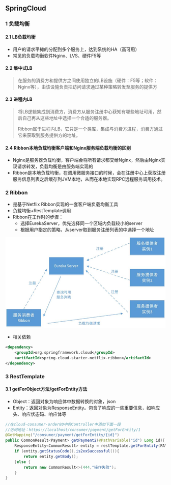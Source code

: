 ## SpringCloud

### 1 负载均衡

#### 2.1 LB负载均衡

* 用户的请求平摊的分配到多个服务上，达到系统的HA（高可用）
* 常见的负载均衡软件Nginx、LVS、硬件F5等



#### 2.2 集中式LB

> 在服务的消费方和提供方之间使用独立的LB设施（硬件：F5等；软件：Nginx等），由该设施负责把访问请求通过某种策略转发至服务的提供方



#### 2.3 进程内LB

> 将LB逻辑集成到消费方，消费方从服务注册中心获知有哪些地址可用，然后自己再从这些地址中选择一个合适的服务器。
>
> Ribbon属于进程内LB，它只是一个类库，集成与消费方进程，消费方通过它来获取到服务提供方的地址。



#### 2.4 Ribbon本地负载均衡客户端和Nginx服务端负载均衡的区别

* Nginx是服务器负载均衡，客户端会将所有请求都交给Nginx，然后由Nginx实现请求转发，负载均衡是由服务端实现的
* Ribbon是本地负载均衡，在调用微服务接口的时候，会在注册中心上获取注册服务信息列表之后缓存到JVM本地，从而在本地实现RPC远程服务调用技术。



### 2 Ribbon

* 是基于Netflix Ribbon实现的一套客户端负载均衡工具
* 负载均衡+RestTemplate调用
* Ribbon在工作时的步骤：
  * 选择EurekaServer，优先选择同一个区域内负载较小的server
  * 根据用户指定的策略，从server取到服务注册列表的中选择一个地址

![](..\SpringCloud\images\Ribbon负载均衡.jpg)

* 相关依赖

```xml
<dependency>
    <groupId>org.springframework.cloud</groupId>
    <artifactId>spring-cloud-starter-netflix-ribbon</artifactId>
</dependency>
```



### 3 RestTemplate

#### 3.1 getForObject方法/getForEntity方法

* Object：返回对象为响应体中数据转换的对象，json
* Entity：返回对象为ResponseEntity。包含了响应的一些重要信息，如响应头、响应状态码、响应体等

```java
//在cloud-consumer-order80中的Controller中添加下面一段
//访问地址：https://localhost/consumer/payment/getForEntity/1
@GetMapping("/consumer/payment/getForEntity/{id}")
public CommonResult<Payment> getPayment2(@PathVariable("id") Long id){
    ResponseEntity<CommonResult> entity = restTemplate.getForEntity(PAYMENT_URL + "/payment/get/" + id, CommonResult.class);
    if (entity.getStatusCode().is2xxSuccessful()){
        return entity.getBody();
    }else {
        return new CommonResult<>(444,"操作失败");
    }
}
```


